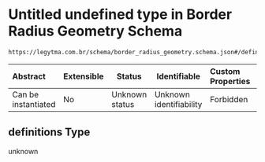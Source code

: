 # Untitled undefined type in Border Radius Geometry Schema

```txt
https://legytma.com.br/schema/border_radius_geometry.schema.json#/definitions
```




| Abstract            | Extensible | Status         | Identifiable            | Custom Properties | Additional Properties | Access Restrictions | Defined In                                                                                                  |
| :------------------ | ---------- | -------------- | ----------------------- | :---------------- | --------------------- | ------------------- | ----------------------------------------------------------------------------------------------------------- |
| Can be instantiated | No         | Unknown status | Unknown identifiability | Forbidden         | Allowed               | none                | [border_radius_geometry.schema.json\*](../schema/border_radius_geometry.schema.json) |

## definitions Type

unknown
